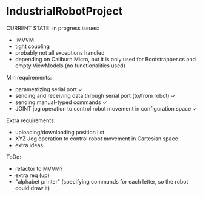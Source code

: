 ﻿# IndustrialRobotProject

CURRENT STATE: in progress
issues:
- !MVVM
- tight coupling
- probably not all exceptions handled
- depending on Caliburn.Micro, but it is only used for Bootstrapper.cs and empty ViewModels (no functionalities used)

Min requirements:
- parametrizing serial port ✓
- sending and receiving data through serial port (to/from robot) ✓
- sending manual-typed commands ✓
- JOINT jog operation to control robot movement in configuration space ✓

Extra requirements:
- uploading/downloading position list
- XYZ Jog operation to control robot movement in Cartesian space
- extra ideas

ToDo:
- refactor to MVVM?
- extra req (up)
- "alphabet printer" (specifying commands for each letter, so the robot could draw it)
